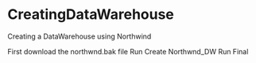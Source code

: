 # CreatingDataWarehouse
Creating a DataWarehouse using Northwind

First download the northwnd.bak file
Run Create Northwnd_DW
Run Final

